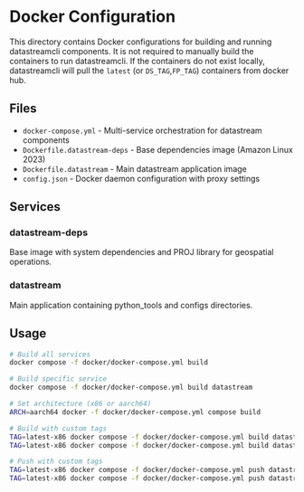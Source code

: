 # Docker Configuration

This directory contains Docker configurations for building and running datastreamcli components. It is not required to manually build the containers to run datastreamcli. If the containers do not exist locally, datastreamcli will pull the `latest` (or `DS_TAG`,`FP_TAG`) containers from docker hub. 

## Files

- `docker-compose.yml` - Multi-service orchestration for datastream components
- `Dockerfile.datastream-deps` - Base dependencies image (Amazon Linux 2023)
- `Dockerfile.datastream` - Main datastream application image
- `config.json` - Docker daemon configuration with proxy settings

## Services

### datastream-deps
Base image with system dependencies and PROJ library for geospatial operations.

### datastream
Main application containing python_tools and configs directories.

## Usage

```bash
# Build all services
docker compose -f docker/docker-compose.yml build

# Build specific service
docker compose -f docker/docker-compose.yml build datastream

# Set architecture (x86 or aarch64)
ARCH=aarch64 docker -f docker/docker-compose.yml compose build

# Build with custom tags
TAG=latest-x86 docker compose -f docker/docker-compose.yml build datastream-deps
TAG=latest-x86 docker compose -f docker/docker-compose.yml build datastream

# Push with custom tags
TAG=latest-x86 docker compose -f docker/docker-compose.yml push datastream-deps
TAG=latest-x86 docker compose -f docker/docker-compose.yml push datastream
```


